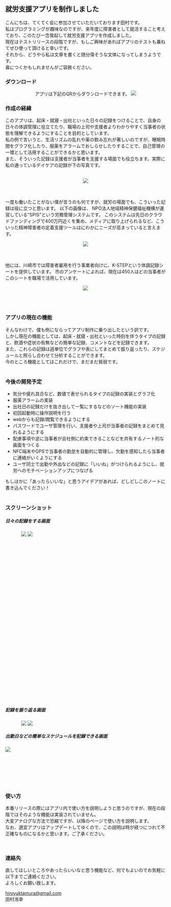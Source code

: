 ## 就労支援アプリを制作しました

こんにちは、てくてく会に参加させていただいております田村です。  
私はプログラミングが趣味なのですが、来年度に障害者として就活すること考えており、このたび一念発起して就労支援アプリを作成しました。  
現在はテストリリースの段階ですが、もしご興味があればアプリのテストも兼ねてぜひ使って頂けると幸いです。  
それから、どうやら私は文章を書くと随分偉そうな文体になってしまうようです。  
鼻につくかもしれませんがご容赦ください。  
  
  
### ダウンロード
  
<center>
アプリは下記のQRからダウンロードできます。  
<img src="img\QR_Code1501503015.png">
</center>
  
### 作成の経緯
  
このアプリは、起床・就寝・出社といった日々の記録をつけることで、自身の日々の体調管理に役立てたり、職場の上司や支援者よりわかりやすく当事者の状態を理解できるようにすることを目的としています。  
私の例で言いうと、生活リズムの乱れや薬の飲み忘れが著しいのですが、睡眠時間をグラフ化したり、服薬をアラームでおしらせしたりすることで、自己管理の一環として活用することができるかと思います。  
また、そういった記録は支援者が当事者を支援する場面でも役立ちます。実際に私の通っているデイケアの記録が下の写真です。  
<br>
<p style="text-align:center">
    <img src="img\20170727232906.jpg">
</p>
<br>
<br>
一度も働いたことがない僕が言うのも何ですが、就労の場面でも、こういった記録は役に立つと思います。  
以下の画像は、 NPO法人地域精神保健福祉機構が運営している"SPIS"という労務管理システムです。  
このシステムは先日のクラウドファンディングで400万円近くを集め、メディアに取り上げられるなど、こういった精神障害者の定着支援ツールはにわかにニーズが高まっていると言えます。  
<br>
<p style="text-align:center">
    <img src="img\spis.png">
</p>
<br>
<br>
他には、川崎市では障害者雇用を行う事業者向けに、K-STEPという体調記録シートを提供しています。  
市のアンケートによれば、現在は450人ほどの当事者がこのシートを職場で活用しています。  
<br>
<p style="text-align:center">
    <img src="img\kstep-1.jpg">
</p>
<br>
<br>

### アプリの現在の機能

そんなわけで、僕も例にならってアプリ制作に乗り出したという訳です。  
しかし現在の機能としては、起床・就寝・出社といった時刻を伴うタイプの記録と、飲酒や症状の有無などの簡単な記録、コメントなどを記録できます。  
また、これらの記録は週単位でグラフや表にしてまとめて振り返ったり、スケジュールと照らし合わせて分析することができます。  
今のところ機能としてはこれだけで、まだまだ貧弱です。  
<br>
  
### 今後の開発予定

- 気分や疲れ具合など、数値で表せられるタイプの記録の実装とグラフ化
- 服薬アラームの実装
- 出社日の記録だけを抜き出して一覧にするなどのソート機能の実装
- 初回起動時に操作説明を行う
- webからも記録/閲覧できるようにする
- パスワードでユーザ管理を行い、支援者や上司が当事者の記録をまとめて見れるようにする
- 配慮事項や逆に当事者が会社側に約束できることなどを共有するノート的な画面をつくる
- NFC端末やGPSで当事者の勤怠を自動的に管理し、欠勤を感知したら当事者に連絡がいくようにする
- ユーザ同士で出勤や外出などの記録に「いいね」がつけられるようにし、就労へのモチベーションアップにつなげる
  
もしほかに「あったらいいな」と思うアイデアがあれば、どしどしこのノートに書き込んでください！  
<br>

### スクリーンショット

##### 日々の記録をする画面  
<div style="display:inline; margin: 50px;">
    <img src="img\Screenshot_1499486752.png">
    <img src="img\Screenshot_1500539635.png">  
</div>
</br>
</br>
</br>
</br>
</br>
</br>
</br>
</br>
</br>
</br>
</br>
</br>
</br>
</br>
</br>
</br>
</br>
</br>
</br>
</br>
</br>
</br>
</br>
</br>
</br>
</br>
</br>
</br>
</br>
</br>
</br>
  
##### 記録を振り返る画面
<div style="display:inline; margin: 50px;">
    <img src="img\Screenshot_1501159700.png">
    <img src="img\Screenshot_1501159748.png">  
</div>
  
##### 出勤日などの簡単なスケジュールを記録できる画面

<img src="img\Screenshot_1501160250.png">  
</br>
</br>
</br>
</br>
</br>
</br>
</br>
  
### 使い方

本番リリースの際にはアプリ内で使い方を説明しようと思うのですが、現在の段階ではそのような機能は実装されていません。  
大変アナログな方法で恐縮ですが、以降のページで使い方を説明します。  
なお、適宜アプリはアップデートしてゆくので、この説明は時が経つにつれて不正確なものになるかと思います。ご了承ください。  
  
<br>
  
### 連絡先
直してほしいところやあったらいいなと思う機能など、何でもよいのでお気軽に以下までご連絡ください。  
よろしくお願い致します。  
  
hiroyuktamura@gmail.com  
田村浩幸
